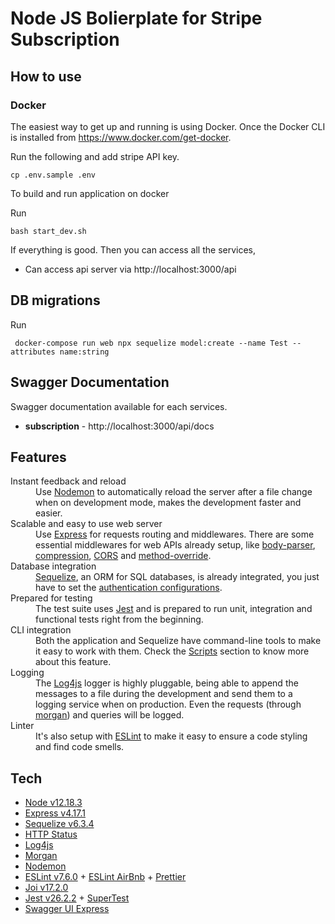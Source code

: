 # Node JS Bolierplate for Stripe Subscription

## How to use

### Docker

The easiest way to get up and running is using Docker. Once the Docker CLI is installed from https://www.docker.com/get-docker.

Run the following and add stripe API key.
```
cp .env.sample .env
``` 

To build and run application on docker

Run
```
bash start_dev.sh
```

If everything is good. Then you can access all the services,

- Can access api server via http://localhost:3000/api

## DB migrations

Run

```
 docker-compose run web npx sequelize model:create --name Test --attributes name:string
```

## Swagger Documentation

Swagger documentation available for each services.

- **subscription** - http://localhost:3000/api/docs

## Features

<dl>
  <dt>Instant feedback and reload</dt>
  <dd>
    Use <a href="https://www.npmjs.com/package/nodemon">Nodemon</a> to automatically reload the server after a file change when on development mode, makes the development faster and easier.
  </dd>

  <dt>Scalable and easy to use web server</dt>
  <dd>
    Use <a href="https://www.npmjs.com/package/express">Express</a> for requests routing and middlewares. There are some essential middlewares for web APIs already setup, like <a href="https://www.npmjs.com/package/body-parser">body-parser</a>, <a href="https://www.npmjs.com/package/compression">compression</a>, <a href="https://www.npmjs.com/package/cors">CORS</a> and <a href="https://www.npmjs.com/package/method-override">method-override</a>.
  </dd>

  <dt>Database integration</dt>
  <dd>
    <a href="https://www.npmjs.com/package/sequelize">Sequelize</a>, an ORM for SQL databases, is already integrated, you just have to set the <a href="https://github.com/talyssonoc/node-api-boilerplate/wiki/Database-setup">authentication configurations</a>.
  </dd>

  <dt>Prepared for testing</dt>
  <dd>
    The test suite uses <a href="https://www.npmjs.com/package/jest">Jest</a> and is prepared to run unit, integration and functional tests right from the beginning.
  </dd>

  <dt>CLI integration</dt>
  <dd>
    Both the application and Sequelize have command-line tools to make it easy to work with them. Check the <a href="#scripts">Scripts</a> section to know more about this feature.
  </dd>

  <dt>Logging</dt>
  <dd>
    The <a href="https://www.npmjs.com/package/log4js">Log4js</a> logger is highly pluggable, being able to append the messages to a file during the development and send them to a logging service when on production. Even the requests (through <a href="https://www.npmjs.com/package/morgan">morgan</a>) and queries will be logged.
  </dd>

  <dt>Linter</dt>
  <dd>
    It's also setup with <a href="https://www.npmjs.com/package/eslint">ESLint</a> to make it easy to ensure a code styling and find code smells.
  </dd>
</dl>

## Tech

- [Node v12.18.3](http://nodejs.org/)
- [Express v4.17.1](https://npmjs.com/package/express)
- [Sequelize v6.3.4](https://www.npmjs.com/package/sequelize)
- [HTTP Status](https://www.npmjs.com/package/http-status)
- [Log4js](https://www.npmjs.com/package/log4js)
- [Morgan](https://www.npmjs.com/package/morgan)
- [Nodemon](https://www.npmjs.com/package/nodemon)
- [ESLint v7.6.0](https://www.npmjs.com/package/eslint) + [ESLint AirBnb](https://www.npmjs.com/package/eslint-config-airbnb-base) + [Prettier](https://www.npmjs.com/package/prettier)
- [Joi v17.2.0](https://github.com/sideway/joi)
- [Jest v26.2.2](https://www.npmjs.com/package/jest) + [SuperTest](https://www.npmjs.com/package/supertest)
- [Swagger UI Express](https://www.npmjs.com/package/swagger-ui-express)
